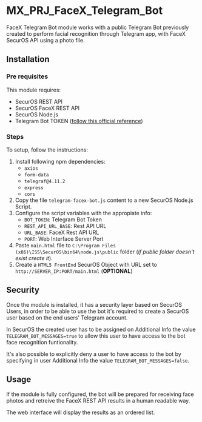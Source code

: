 # MX_PRJ_FaceX_Telegram_Bot

FaceX Telegram Bot module works with a public Telegram Bot previously created to perform facial recognition through Telegram app, with FaceX SecurOS API using a photo file.

## Installation

### Pre requisites

This module requires:

* SecurOS REST API
* SecurOS FaceX REST API
* SecurOS Node.js
* Telegram Bot TOKEN ([follow this official reference](https://core.telegram.org/bots#6-botfather))

### Steps
To setup, follow the instructions:

1. Install following npm dependencies:
   * `axios`
   * `form-data`
   * `telegraf@4.11.2`
   * `express`
   * `cors`
2. Copy the file `telegram-facex-bot.js` content to a new SecurOS Node.js Script.
3. Configure the script variables with the appropiate info: 
   * `BOT_TOKEN`: Telegram Bot Token
   * `REST_API_URL_BASE`: Rest API URL
   * `URL_BASE`: FaceX Rest API URL
   * `PORT`: Web Interface Server Port
4. Paste `main.html` file to `C:\Program Files (x86)\ISS\SecurOS\bin64\node.js\public` folder (*if public folder doesn't exist create it*).
5. Create a `HTML5 FrontEnd` SecurOS Object with URL set to `http://SERVER_IP:PORT/main.html` (**OPTIONAL**)

## Security

Once the module is installed, it has a security layer based on SecurOS Users, in order to be able to use the bot it's required to create a SecurOS user based on the end users' Telegram account.

In SecurOS the created user has to be assigned on Additional Info the value `TELEGRAM_BOT_MESSAGES=true` to allow this user to have access to the bot face recognition funtionality.

It's also possible to explicitly deny a user to have access to the bot by specifying in user Additional Info the value `TELEGRAM_BOT_MESSAGES=false`.

## Usage

If the module is fully configured, the bot will be prepared for receiving face photos and retreive the FaceX REST API results in a human readable way.

The web interface will display the results as an ordered list.